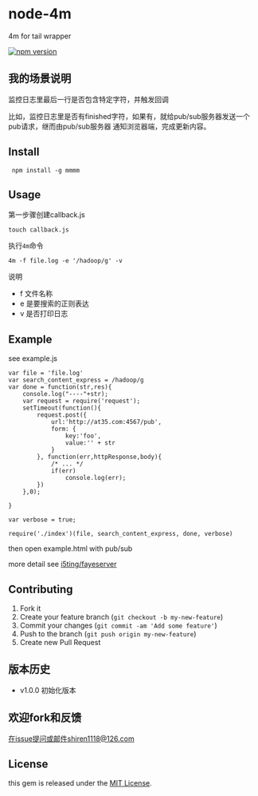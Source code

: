 node-4m
=============

4m for tail wrapper

[![npm version](https://badge.fury.io/js/mmmm.svg)](http://badge.fury.io/js/mmmm)

## 我的场景说明

监控日志里最后一行是否包含特定字符，并触发回调

比如，监控日志里是否有finished字符，如果有，就给pub/sub服务器发送一个pub请求，继而由pub/sub服务器
通知浏览器端，完成更新内容。

## Install 

	 npm install -g mmmm
	 	 
## Usage

第一步骤创建callback.js

	touch callback.js

执行`4m`命令

	4m -f file.log -e '/hadoop/g' -v
 
说明

- f 文件名称
- e 是要搜索的正则表达
- v 是否打印日志
 
 
## Example

see example.js

```
var file = 'file.log'
var search_content_express = /hadoop/g
var done = function(str,res){
	console.log("----"+str);
	var request = require('request');
	setTimeout(function(){
		request.post({
			url:'http://at35.com:4567/pub', 
			form: {
				key:'foo',
				value:'' + str
			}
		}, function(err,httpResponse,body){ 
			/* ... */ 
			if(err)
				console.log(err);
		})	
	},0);
	
}
	
var verbose = true;

require('./index')(file, search_content_express, done, verbose)
```

then open example.html with pub/sub

more detail see [i5ting/fayeserver](https://github.com/i5ting/fayeserver)


## Contributing

1. Fork it
2. Create your feature branch (`git checkout -b my-new-feature`)
3. Commit your changes (`git commit -am 'Add some feature'`)
4. Push to the branch (`git push origin my-new-feature`)
5. Create new Pull Request

## 版本历史

- v1.0.0 初始化版本 


## 欢迎fork和反馈

在issue提问或邮件shiren1118@126.com

## License

this gem is released under the [MIT License](http://www.opensource.org/licenses/MIT).
